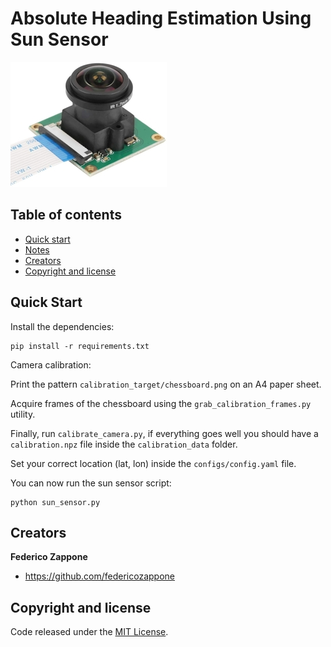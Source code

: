 # Absolute Heading Estimation Using Sun Sensor

![image](images/camera.jpg)

## Table of contents

- [Quick start](#quick-start)
- [Notes](#notes)
- [Creators](#creators)
- [Copyright and license](#copyright-and-license)

## Quick Start

Install the dependencies:

```
pip install -r requirements.txt
```

Camera calibration:

Print the pattern ```calibration_target/chessboard.png``` on an A4 paper sheet.

Acquire frames of the chessboard using the ```grab_calibration_frames.py``` utility.

Finally, run ```calibrate_camera.py```, if everything goes well you should have a ```calibration.npz``` file inside the ```calibration_data``` folder.

Set your correct location (lat, lon) inside the ```configs/config.yaml``` file.

You can now run the sun sensor script:

```
python sun_sensor.py
```

## Creators

**Federico Zappone**

- <https://github.com/federicozappone>

## Copyright and license

Code released under the [MIT License](https://github.com/federicozappone/sun_sensor_heading_estimation/LICENSE.md).
